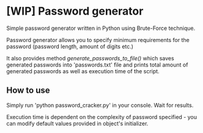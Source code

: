 # \[WIP] Password generator
Simple password generator written in Python using Brute-Force technique.

Password generator allows you to specify minimum requirements for the password (password length, amount of digits etc.)

It also provides method *generate_passwords_to_file()* which saves generated passwords into 'passwords.txt' file and prints total amount of generated passwords as well as execution time of the script.

## How to use
Simply run 'python password_cracker.py' in your console. Wait for results.

Execution time is dependent on the complexity of password specified - you can modify default values provided in object's initializer.
